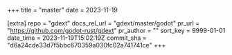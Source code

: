 +++
title = "master"
date = 2023-11-19

[extra]
repo = "gdext"
docs_rel_url = "gdext/master/godot"
pr_url = "https://github.com/godot-rust/gdext"
pr_author = ""
sort_key = 9999-01-01
date_time = 2023-11-19T15:02:19Z
commit_sha = "d6a24cde33d7f5bbc670359a030fc02a741741ce"
+++


